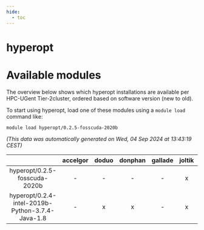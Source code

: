 ```yaml
---
hide:
  - toc
---
```


hyperopt
========

# Available modules


The overview below shows which hyperopt installations are available per HPC-UGent Tier-2cluster, ordered based on software version (new to old).

To start using hyperopt, load one of these modules using a `module load` command like:

```shell
module load hyperopt/0.2.5-fosscuda-2020b
```

*(This data was automatically generated on Wed, 04 Sep 2024 at 13:43:19 CEST)*  

| |accelgor|doduo|donphan|gallade|joltik|shinx|skitty|
| :---: | :---: | :---: | :---: | :---: | :---: | :---: | :---: |
|hyperopt/0.2.5-fosscuda-2020b|-|-|-|-|x|-|-|
|hyperopt/0.2.4-intel-2019b-Python-3.7.4-Java-1.8|-|x|x|-|x|-|-|
